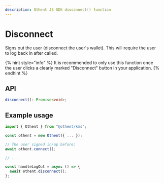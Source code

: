 ```yaml
---
description: Othent JS SDK disconnect() function
---
```


# Disconnect

Signs out the user (disconnect the user's wallet). This will require the user to log back in after called.

{% hint style="info" %}
It is recommended to only use this function once the user clicks a clearly marked "Disconnect" button in your application.
{% endhint %}

## API

```ts
disconnect(): Promise<void>;
```

## Example usage

```ts
import { Othent } from "@othent/kms";

const othent = new Othent({ ... });

// The user signed in/up before:
await othent.connect();

// ...

const handleLogOut = async () => {
  await othent.disconnect();
};
```
